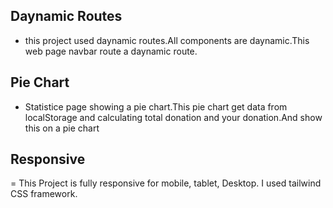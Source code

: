 ## Daynamic Routes
- this project used daynamic routes.All components are daynamic.This web page navbar route a daynamic route.

## Pie Chart
- Statistice page showing a pie chart.This pie chart get data from localStorage and calculating total donation and your donation.And show this on a pie chart

## Responsive
= This Project is fully responsive for mobile, tablet, Desktop. I used tailwind CSS framework.
